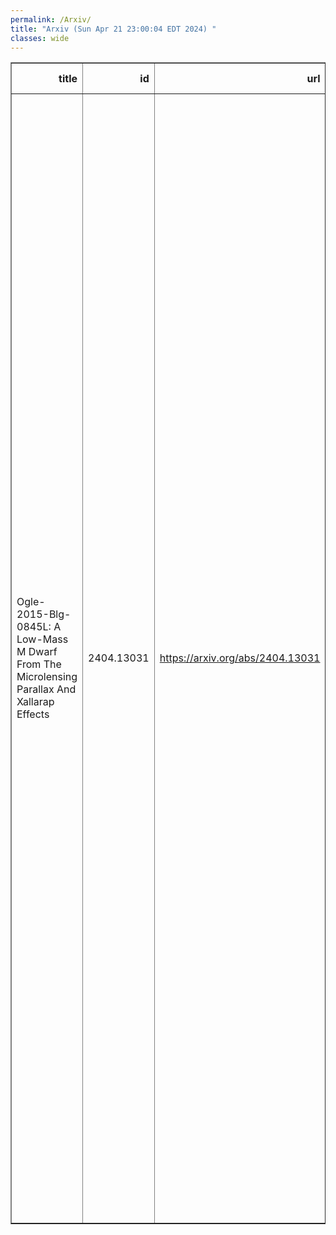 ```yaml
---
permalink: /Arxiv/
title: "Arxiv (Sun Apr 21 23:00:04 EDT 2024) "
classes: wide
---
```

<table border="1" class="dataframe">
  <thead>
    <tr style="text-align: right;">
      <th>title</th>
      <th>id</th>
      <th>url</th>
      <th>authors</th>
      <th>Local Authors</th>
    </tr>
  </thead>
  <tbody>
    <tr>
      <td>Ogle-2015-Blg-0845L: A Low-Mass M Dwarf From The Microlensing Parallax   And Xallarap Effects</td>
      <td>2404.13031</td>
      <td><a href="https://arxiv.org/abs/2404.13031" target="_blank">https://arxiv.org/abs/2404.13031</a></td>
      <td>Zhecheng Hu, Wei Zhu, Andrew Gould, Andrzej Udalski, Takahiro Sumi, Ping Chen, Sebastiano Calchi Novati, Jennifer C. Yee, Charles A. Beichman, Geoffery Bryden, Sean Carey, Michael Fausnaugh, B. Scott Gaudi, Calen B. Henderson, Yossi Shvartzvald, Benjamin Wibking, Przemek Mróz, Jan Skowron, Radoslaw Poleski, Michaeł K. Szymański, Igor Soszynśki, Paweł Pietrukowicz, Szymon Kozłowski, Krzysztof Ulaczyk, Krzysztof A. Rybicki, Patryk Iwanek, Marcin Wrona, Mariusz Gromadzki, Fumio Abe, Richard Barry, David P. Bennett, Aparna Bhattacharya, Ian A. Bond, Hirosane Fujii, Akihiko Fukui, Ryusei Hamada, Yuki Hirao, Stela Ishitani Silva, Yoshitaka Itow, Rintaro Kirikawa, Naoki Koshimoto, Yutaka Matsubara, Shota Miyazaki, Yasushi Muraki, Greg Olmschenk, Clément Ranc, Nicholas J. Rattenbury, Yuki Satoh, Daisuke Suzuki, Mio Tomoyoshi, Paul. J. Tristram, Aikaterini Vandorou, Hibiki Yama, Kansuke Yamashita</td>
      <td>Andrew Gould, B. Scott Gaudi</td>
    </tr>
  </tbody>
</table>
